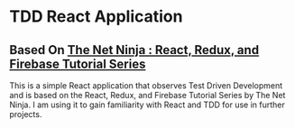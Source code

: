 # TDD React Application

## Based On [The Net Ninja : React, Redux, and Firebase Tutorial Series](https://www.youtube.com/playlist?list=PL4cUxeGkcC9iWstfXntcj8f-dFZ4UtlN3)

This is a simple React application that observes Test Driven Development and is based on the React, Redux, and Firebase Tutorial Series by The Net Ninja.
I am using it to gain familiarity with React and TDD for use in further projects.
